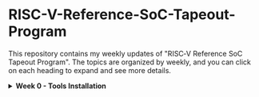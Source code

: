 # RISC-V-Reference-SoC-Tapeout-Program
This repository contains my weekly updates of "RISC‑V Reference SoC Tapeout Program". The topics are organized by weekly, and you can click on each heading to expand and see more details.
<details>
<summary><b>Week 0 - Tools Installation</b></summary>
<br>
    
# Week 0 - Tools installation
## Yosys

```bash
$ git clone https://github.com/YosysHQ/yosys.git
$ cd yosys 
$ sudo apt install make (If make is not installed please install it) 
$ sudo apt-get install build-essential clang bison flex \
    libreadline-dev gawk tcl-dev libffi-dev git \
    graphviz xdot pkg-config python3 libboost-system-dev \
    libboost-python-dev libboost-filesystem-dev zlib1g-dev
$ make 
$ sudo make install
```
![Image Alt](Screenshots/yosys.png)
## Iverilog

```bash
$ sudo apt-get install iverilog
```
![Image Alt](Screenshots/iverilog.png)
## GTKWave

```bash
$ sudo apt update
$ sudo apt install gtkwave
```
![Image Alt](Screenshots/gtkwave.png)
